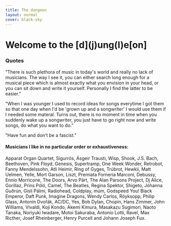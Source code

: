 ```yaml
---
title: The dungeon
layout: normal
cover: black-sky
---
```


<h1>Welcome to the [d](j)ung(l)e[on]</h1>

<h3>Quotes</h3>
<p class="articletext">"There is such plethora of music in today's world and really no lack of musicians. The way I see it, you can either search long enough for a musical piece which is almost exactly what you envision in your head, or you can sit down and write it yourself. Personally I find the latter to be easier." </p>
<p class="articletext">"When I was younger I used to record ideas for songs everytime I got them so that one day when I'd be 'grown up and a songwriter' I would use them if I needed some materal. Turns out, there is no moment in time when you suddenly wake up a songwriter, you just have to go right now and write songs, do what you want to do."</p>
<p class="articletext">"Have fun and don't be a fascist."</p>

<h4 class="listofmusicians">Musicians I like in no particular order or exhaustiveness:</h4>
<p class="articletext">Apparat Organ Quartet, Sigurrós, Ásgeir Trausti, Wisp, Shook, J.S. Bach, Beethoven, Pink Floyd, Genesis, Supertramp, One Week Wonder, Retrobot, Fanny Mendelssohn, Atli Heimir, Ring of Gyges, Trúbrot, Hewkii, Matt Uelmen, Yelle, Mort Garson, Liszt, Premiata Forneria Marconi, Debussy, Ennio Morricone, The Doors, Arvo Pärt, The Alan Parsons Project, Dj Alice, Gorillaz, Prins Póló, Camel, The Beatles, Regina Spektor, Shigeto, Jóhanna Guðrún, Gísli Pálmi, Radiohead, Coldplay, múm, Godspeed You! Black Emperor, Daft Punk, Imagine Dragons, Wendy Carlos, Röyksopp, Philip Glass, Antonín Dvořák, AC/DC, Yes, Bob Dylan, Chopin, Hans Zimmer, John Williams, Vivaldi, Koji Kondo, Akemi Kimura, Masakazu Sugimori, Naoto Tanaka, Noriyuki Iwadare, Motoi Sakuraba, Antonio Lotti, Ravel, Max Ricther, Josef Rheinberger, Henry Purcell and Johann Joseph Fux.</p>
